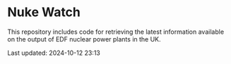 # Nuke Watch

This repository includes code for retrieving the latest information available on the output of EDF nuclear power plants in the UK.

Last updated: 2024-10-12 23:13